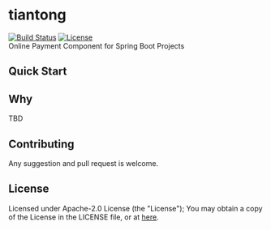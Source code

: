 # tiantong
[![Build Status](https://travis-ci.org/TheBund1st/tiantong.svg?branch=master)](https://travis-ci.org/TheBund1st/tiantong)
[![License](https://img.shields.io/badge/License-Apache%202.0-blue.svg)](https://opensource.org/licenses/Apache-2.0)    
Online Payment Component for Spring Boot Projects

## Quick Start


## Why

TBD

## Contributing

Any suggestion and pull request is welcome.

## License

Licensed under Apache-2.0 License (the "License"); You may obtain a copy of the License in the LICENSE file, or at [here](https://github.com/TheBund1st/tiantong/blob/master/LICENSE).